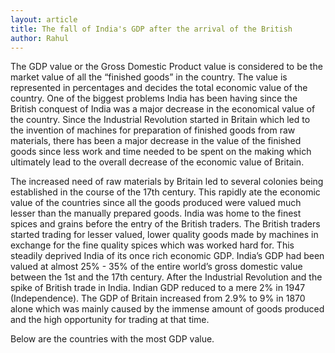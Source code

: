 ```yaml
--- 
layout: article
title: The fall of India's GDP after the arrival of the British
author: Rahul
---
```


The GDP value or the Gross Domestic Product value is considered to be the market value of all the “finished goods” in the country. The value is represented in percentages and decides the total economic value of the country. One of the biggest problems India has been having since the British conquest of India was a major decrease in the economical value of the country. Since the Industrial Revolution started in Britain which led to the  invention of machines for preparation of finished goods from raw materials, there has been a major decrease in the value of the finished goods since less work and time needed to be spent on the making which ultimately lead to the overall decrease of the economic value of Britain.

The increased need of raw materials by Britain led to several colonies being established in the course of the 17th century. This rapidly ate the economic value of the countries since all the goods produced were valued much lesser than the manually prepared goods. India was home to the finest spices and grains before the entry of the British traders. The British traders started trading for lesser valued, lower quality goods made by machines in exchange for the fine quality spices which was worked hard for. This steadily deprived India of its once rich economic GDP. India’s GDP had been valued at almost 25% - 35% of the entire world’s gross domestic value between the 1st and the 17th century. After the Industrial Revolution and the spike of British trade in India. Indian GDP reduced to a mere 2% in 1947 (Independence). The GDP of Britain increased from 2.9% to 9% in 1870 alone which was mainly caused by the immense amount of goods produced and the high opportunity for trading at that time. 

Below are the countries with the most GDP value.


